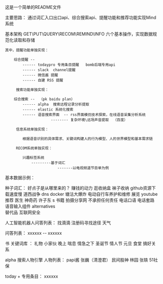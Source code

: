 这是一个简单的README文件

主要思路：
    通过词汇入口出口api、综合搜索api、提醒功能和推荐功能实现Mind系统

基本架构
    GET\PUT\QUERY\RECOM\REMIND\INFO  六个基本操作，实现数据规范化读取和存储

    其中，提醒功能单独实现：

        综合提醒 -- 
            ------ todaypro 专用条目提醒   bomb后端专用api
            ------ slack  channel提醒
            ------ 微信酱 提醒
            ------ 自建 RSS 提醒

         搜索功能单独实现：

        综合搜索 --  （pk baidu plan）
            ------ alpha  搜索远程记录分析提取
            ------ elastic 系统化搜索
            ------ 语音搜索界面  -- rss界面模仿技术探索，在线语音采集分析系统
                         -------- 复杂环境\远场声音提取  （百度）

         信息系统单独实现：

            根据语音识别的具体需求、关键词构建人的行为模型、人的世界模型和基本需求链

         RECOM系统单独实现：
            
            兴趣标签系统 
                ---------基于词汇
                            -------以电视频道节目单为例



基本数据示例：

种子词汇：
    好点子是从哪里来的？
    赚钱的动力
    逛收纳盒
    袜子收纳 
    github资源下载速度慢
    道西战争
    dns
    docker
    塘沽大爆炸
    电动自行车养护和维修 
    展览
    youtube推荐
      医生  神奇药
    许子东
    s  书籍  拍摄分享网
    不承担任何责任
    电话口语 
    电话套路
    语音输入组件
    alternatives  
    替代品
    互联网安全


人工智能机器人问答列表：
    找滴滴
    注册码寻找途径
    天气

问答列表：
    xxxxxx  --  xxxxxx

书  关键词库 ：
    礼物
    小家伙
    晚上
    喘息
    情急之下
    圣诞节
    情人节
    元旦
    食堂
    搞好关系

alpha 搜索人物引擎   人物列表：
    papi酱
    张巍（清澄君）
    民间股神  林园
    张轶  51社保

today + 专用条目：
    xxxxxx